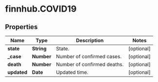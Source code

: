 # finnhub.COVID19

## Properties

Name | Type | Description | Notes
------------ | ------------- | ------------- | -------------
**state** | **String** | State. | [optional] 
**_case** | **Number** | Number of confirmed cases. | [optional] 
**death** | **Number** | Number of confirmed deaths. | [optional] 
**updated** | **Date** | Updated time. | [optional] 


